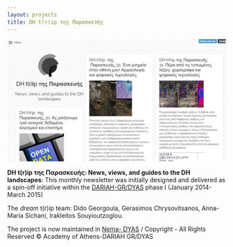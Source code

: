 ```yaml
---
layout: projects
title: DH t(r)ip της Παρασκευής
---
```

<img src="../images/dhtrip.png" width="600"/>



**DH t(r)ip της Παρασκευής: News, views, and guides to the DH landscapes**: This monthly newsletter was initially designed and delivered as a spin-off initiative within the <a href="http://www.dyas-net.gr/?lang=en">DARIAH-GR/DYAS</a> phase I (January 2014- March 2015)

The *dream* t(r)ip team: Dido Georgoula, Gerasimos Chrysovitsanos, Anna-Maria Sichani, Irakleitos Souyioutzoglou.

The project is now maintained in <a href="http://nema.dyas-net.gr/category/dh-trip/"> Nema- DYAS</a> / Copyright - All Rights Reserved © Academy of Athens-DARIAH GR/DYAS 
